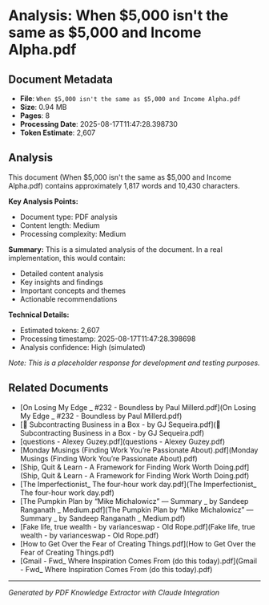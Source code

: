 # Analysis: When $5,000 isn't the same as $5,000 and Income Alpha.pdf

## Document Metadata
- **File**: `When $5,000 isn't the same as $5,000 and Income Alpha.pdf`
- **Size**: 0.94 MB
- **Pages**: 8
- **Processing Date**: 2025-08-17T11:47:28.398730
- **Token Estimate**: 2,607

## Analysis

This document (When $5,000 isn't the same as $5,000 and Income Alpha.pdf) contains approximately 1,817 words and 10,430 characters.

**Key Analysis Points:**
- Document type: PDF analysis
- Content length: Medium
- Processing complexity: Medium

**Summary:**
This is a simulated analysis of the document. In a real implementation, this would contain:
- Detailed content analysis
- Key insights and findings
- Important concepts and themes
- Actionable recommendations

**Technical Details:**
- Estimated tokens: 2,607
- Processing timestamp: 2025-08-17T11:47:28.398698
- Analysis confidence: High (simulated)

*Note: This is a placeholder response for development and testing purposes.*

## Related Documents

- [On Losing My Edge _ #232 - Boundless by Paul Millerd.pdf](On Losing My Edge _ #232 - Boundless by Paul Millerd.pdf)
- [💼 Subcontracting Business in a Box - by GJ Sequeira.pdf](💼 Subcontracting Business in a Box - by GJ Sequeira.pdf)
- [questions - Alexey Guzey.pdf](questions - Alexey Guzey.pdf)
- [Monday Musings (Finding Work You’re Passionate About).pdf](Monday Musings (Finding Work You’re Passionate About).pdf)
- [Ship, Quit & Learn - A Framework for Finding Work Worth Doing.pdf](Ship, Quit & Learn - A Framework for Finding Work Worth Doing.pdf)
- [The Imperfectionist_ The four-hour work day.pdf](The Imperfectionist_ The four-hour work day.pdf)
- [The Pumpkin Plan by “Mike Michalowicz” — Summary _ by Sandeep Ranganath _ Medium.pdf](The Pumpkin Plan by “Mike Michalowicz” — Summary _ by Sandeep Ranganath _ Medium.pdf)
- [Fake life, true wealth - by varianceswap - Old Rope.pdf](Fake life, true wealth - by varianceswap - Old Rope.pdf)
- [How to Get Over the Fear of Creating Things.pdf](How to Get Over the Fear of Creating Things.pdf)
- [Gmail - Fwd_ Where Inspiration Comes From (do this today).pdf](Gmail - Fwd_ Where Inspiration Comes From (do this today).pdf)

---
*Generated by PDF Knowledge Extractor with Claude Integration*
